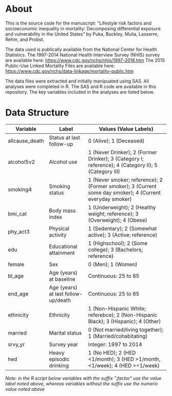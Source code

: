 # About

This is the source code for the manuscript: "Lifestyle risk factors  and socioeconomic inequality in mortality: Decomposing differential exposure and vulnerability in the United States" by  Puka, Buckley, Mulia, Lasserre, Rehm, and Probst. 

The data used is publically available from the National Center for Health Statistics.
The 1997-2014 National Health Interview Survey (NHIS) survey are available here: https://www.cdc.gov/nchs/nhis/1997-2018.htm
The 2015 Public-Use Linked Mortality Files are available here: https://www.cdc.gov/nchs/data-linkage/mortality-public.htm

The data files were extracted and initially manipuated using SAS. All analyses were completed in R. The SAS and R code are available in this repository. The key variables included in the analyses are listed below.

# Data Structure

| Variable           	| Label                                 	| Values (Value Labels)                                                                                   	|
|-------------------	|---------------------------------------	|----------------------------------------------------------------------------------------------------------	|
| allcause_death    	| Status at last follow-up              	| 0 (Alive); 1 (Deceased)                                                                                   |
| alcohol5v2        	| Alcohol use                           	| 1 (Never Drinker); 2 (Former Drinker); 3 (Category I; reference); 4 (Category II); 5 (Category III)      	|
| smoking4           	| Smoking status                        	| 1 (Never smoker; reference); 2 (Former smoker); 3 (Current some day smoker); 4 (Current everyday smoker) 	|
| bmi_cat           	| Body mass index                       	| 1 (Underweight); 2 (Healthy weight; reference); 3 (Overweight); 4 (Obese)                                	|
| phy_act3          	| Physical activity                     	| 1 (Sedentary); 2 (Somewhat active); 3 (Active; reference)                                                	|
| edu            	    | Educational attainment                	| 1 (Highschool); 2 (Some college); 3 (Bachelors; reference)                                               	|
| female            	| Sex                                   	| 0 (Men); 1 (Women)                                                                                       	|
| bl_age         	    | Age (years) at baseline 	              | Continuous: 25 to 85                                                                                     	|
| end_age        	    | Age (years) at last follow-up/death   	| Continuous: 25 to 85                                                                                     	|
| ethnicity      	    | Ethnicity                             	| 1 (Non-Hispanic White; referebce); 2 (Non-Hispanic Black); 3 (Hispanic); 4 (Other)                       	|
| married        	    | Marital status                        	| 0 (Not married/living together); 1 (Married/cohabitating)                                                	|
| srvy_yr        	    | Survey year                           	| Integer: 1997 to 2014                                                                                    	|
| hed            	    | Heavy episodic drinking               	| 1 (No HED); 2 (HED <1/month); 3 (HED >1/month, <1/week); 4 (HED >=1/week)                                	|

*Note: in the R script below variables with the suffix ".factor" use the value label noted above, whereas variables without the suffix use the numeric value noted above*
